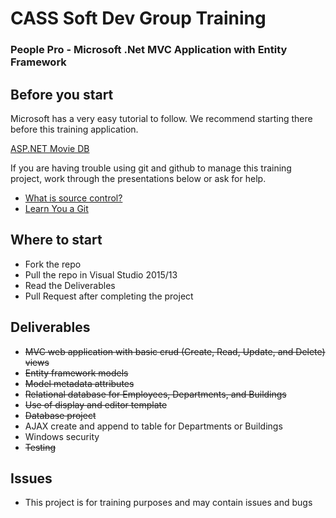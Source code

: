 # CASS Soft Dev Group Training

### People Pro - Microsoft .Net MVC Application with Entity Framework

## Before you start

Microsoft has a very easy tutorial to follow. We recommend starting there before this training application.

[ASP.NET Movie DB](http://www.asp.net/mvc/overview/getting-started/introduction/getting-started) 

If you are having trouble using git and github to manage this training project, work through the presentations below or ask for help.
* [What is source control?](http://slides.com/justinc/deck#/)
* [Learn You a Git](http://slides.com/justinc/learn-you-a-git#/)

## Where to start
  * Fork the repo
  * Pull the repo in Visual Studio 2015/13
  * Read the Deliverables
  * Pull Request after completing the project

## Deliverables 
  * ~~MVC web application with basic crud (Create, Read, Update, and Delete) views~~
  * ~~Entity framework models~~
  * ~~Model metadata attributes~~
  * ~~Relational database for Employees, Departments, and Buildings~~
  * ~~Use of display and editor template~~
  * ~~Database project~~
  * AJAX create and append to table for Departments or Buildings
  * Windows security
  * ~~Testing~~

 ## Issues
  * This project is for training purposes and may contain issues and bugs
  
  
